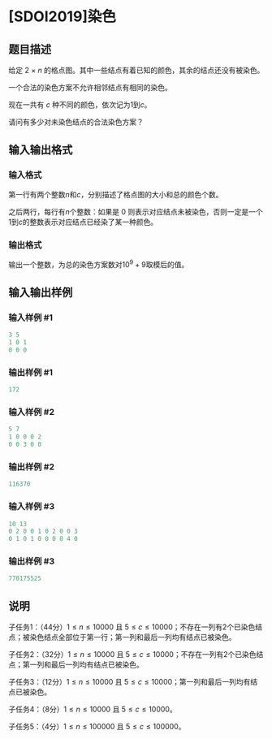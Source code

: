 # [SDOI2019]染色

## 题目描述

给定 $2~\times~n$ 的格点图。其中一些结点有着已知的颜色，其余的结点还没有被染色。

一个合法的染色方案不允许相邻结点有相同的染色。

现在一共有 $c$ 种不同的颜色，依次记为$1$到$c$。

请问有多少对未染色结点的合法染色方案？

## 输入输出格式

### 输入格式

第一行有两个整数$n$和$c$，分别描述了格点图的大小和总的颜色个数。

之后两行，每行有$n$个整数：如果是 $0$ 则表示对应结点未被染色，否则一定是一个$1$到$c$的整数表示对应结点已经染了某一种颜色。

### 输出格式

输出一个整数，为总的染色方案数对$10^9+9$取模后的值。

## 输入输出样例

### 输入样例 #1

```cpp
3 5
1 0 1
0 0 0
```


### 输出样例 #1

```cpp
172
```


### 输入样例 #2

```cpp
5 7
1 0 0 0 2
0 0 3 0 0
```


### 输出样例 #2

```cpp
116370
```


### 输入样例 #3

```cpp
10 13
0 2 0 0 1 0 2 0 0 3
0 1 0 1 0 0 0 0 4 0
```


### 输出样例 #3

```cpp
770175525
```


## 说明

子任务$1$：（$44$分）$1\le n\le 10000$ 且 $5\le c\le 10000$；不存在一列有$2$个已染色结点；被染色结点全部位于第一行；第一列和最后一列均有结点已被染色。

子任务$2$：（$32$分）$1\le n\le 10000$ 且 $5\le c\le 10000$；不存在一列有$2$个已染色结点；第一列和最后一列均有结点已被染色。

子任务$3$：（$12$分）$1\le n\le 10000$ 且 $5\le c\le 10000$；第一列和最后一列均有结点已被染色。

子任务$4$：（$8$分）$1\le n\le 10000$ 且 $5\le c\le 10000$。

子任务$5$：（$4$分）$1\le n\le 100000$ 且 $5\le c\le 100000$。

